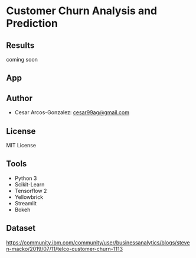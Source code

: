 # Customer Churn Analysis and Prediction

## Results
coming soon
## App
## Author
- Cesar Arcos-Gonzalez: cesar99ag@gmail.com

## License 
MIT License

## Tools
- Python 3
- Scikit-Learn
- Tensorflow 2
- Yellowbrick
- Streamlit 
- Bokeh
## Dataset
https://community.ibm.com/community/user/businessanalytics/blogs/steven-macko/2019/07/11/telco-customer-churn-1113
